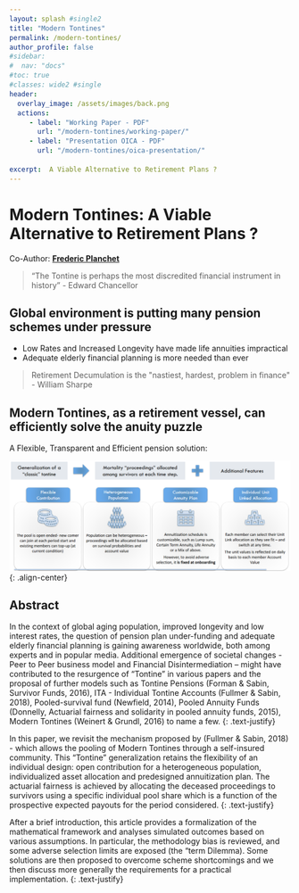 ```yaml
---
layout: splash #single2
title: "Modern Tontines"
permalink: /modern-tontines/
author_profile: false
#sidebar:
#  nav: "docs"
#toc: true
#classes: wide2 #single
header:
  overlay_image: /assets/images/back.png
  actions:
     - label: "Working Paper - PDF"
       url: "/modern-tontines/working-paper/"
     - label: "Presentation OICA - PDF"
       url: "/modern-tontines/oica-presentation/"

excerpt:  A Viable Alternative to Retirement Plans ?
---
```

# Modern Tontines: A Viable Alternative to Retirement Plans ?
Co-Author: [**Frederic Planchet**](http://www.ressources-actuarielles.net/)  

>“The Tontine is perhaps the most discredited financial instrument in history” - Edward Chancellor



## Global environment is putting many pension schemes under pressure
* Low Rates and Increased Longevity have made life annuities impractical
* Adequate elderly financial planning is more needed than ever

> Retirement Decumulation is the "nastiest, hardest, problem in finance" - William Sharpe

## Modern Tontines, as a retirement vessel, can efficiently solve the anuity puzzle
A Flexible, Transparent and Efficient pension solution:

![image-right](/assets/images/tontines_graph.png){: .align-center}



## Abstract
In the context of global aging population, improved longevity and low interest rates, the question of pension plan under-funding and adequate elderly financial planning is gaining awareness worldwide, both among experts and in popular media. Additional emergence of societal changes - Peer to Peer business model and Financial Disintermediation – might have contributed to the resurgence of “Tontine” in various papers and the proposal of further models such as Tontine Pensions (Forman & Sabin, Survivor Funds, 2016), ITA - Individual Tontine Accounts (Fullmer & Sabin, 2018), Pooled-survival fund (Newfield, 2014), Pooled Annuity Funds (Donnelly, Actuarial fairness and solidarity in pooled annuity funds, 2015), Modern Tontines (Weinert & Grundl, 2016) to name a few.
{: .text-justify}

In this paper, we revisit the mechanism proposed by (Fullmer & Sabin, 2018) - which allows the pooling of Modern Tontines through a self-insured community. This “Tontine” generalization retains the flexibility of an individual design: open contribution for a heterogeneous population, individualized asset allocation and predesigned annuitization plan. The actuarial fairness is achieved by allocating the deceased proceedings to survivors using a specific individual pool share which is a function of the prospective expected payouts for the period considered.
{: .text-justify}

After a brief introduction, this article provides a formalization of the mathematical framework and analyses simulated outcomes based on various assumptions. In particular, the methodology bias is reviewed, and some adverse selection limits are exposed (the “term Dilemma). Some solutions are then proposed to overcome scheme shortcomings and we then discuss more generally the requirements for a practical implementation.
{: .text-justify}
